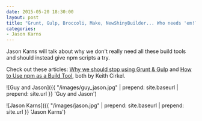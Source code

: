 ```yaml
---
date: 2015-05-20 18:30:00
layout: post
title: "Grunt, Gulp, Broccoli, Make, NewShinyBuilder... Who needs 'em!?"
categories:
- Jason Karns
---
```


Jason Karns will talk about why we don't really need all these build tools and should instead give npm scripts a try.

Check out these articles: [Why we should stop using Grunt & Gulp](http://blog.keithcirkel.co.uk/why-we-should-stop-using-grunt/) and [How to Use npm as a Build Tool](http://blog.keithcirkel.co.uk/how-to-use-npm-as-a-build-tool/), both by Keith Cirkel.

![Guy and Jason]({{ "/images/guy_jason.jpg" | prepend: site.baseurl | prepend: site.url }} 'Guy and Jason')

![Jason Karns]({{ "/images/jason.jpg" | prepend: site.baseurl | prepend: site.url }} 'Jason Karns')